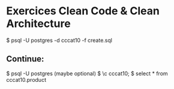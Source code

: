 # Exercices Clean Code & Clean Architecture

$ psql -U postgres -d cccat10 -f create.sql 

## Continue:
$ psql -U postgres (maybe optional)
$ \c cccat10;
$ select * from cccat10.product